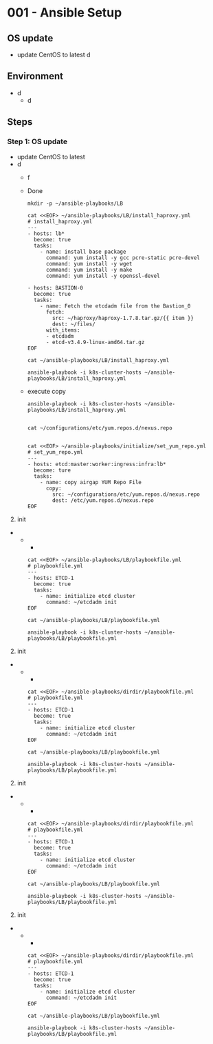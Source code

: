 # **001 - Ansible Setup**

## **OS update**
- update CentOS to latest
  d

## **Environment**
- d
  - d

## **Steps** 

### **Step 1: OS update**
-  update CentOS to latest
  - d
    - f

         
    - Done

          mkdir -p ~/ansible-playbooks/LB

          cat <<EOF> ~/ansible-playbooks/LB/install_haproxy.yml
          # install_haproxy.yml
          ---
          - hosts: lb*
            become: true
            tasks:
              - name: install base package 
                command: yum install -y gcc pcre-static pcre-devel
                command: yum install -y wget
                command: yum install -y make
                command: yum install -y openssl-devel

          - hosts: BASTION-0
            become: true
            tasks:
              - name: Fetch the etcdadm file from the Bastion_0
                fetch: 
                  src: ~/haproxy/haproxy-1.7.8.tar.gz/{{ item }}
                  dest: ~/files/
                with_items:
                - etcdadm
                - etcd-v3.4.9-linux-amd64.tar.gz                  
          EOF

          cat ~/ansible-playbooks/LB/install_haproxy.yml

          ansible-playbook -i k8s-cluster-hosts ~/ansible-playbooks/LB/install_haproxy.yml

    - execute copy

          ansible-playbook -i k8s-cluster-hosts ~/ansible-playbooks/LB/install_haproxy.yml
         

          cat ~/configurations/etc/yum.repos.d/nexus.repo


          cat <<EOF> ~/ansible-playbooks/initialize/set_yum_repo.yml
          # set_yum_repo.yml
          ---
          - hosts: etcd:master:worker:ingress:infra:lb*
            become: ture
            tasks:
              - name: copy airgap YUM Repo File
                copy:
                  src: ~/configurations/etc/yum.repos.d/nexus.repo
                  dest: /etc/yum.repos.d/nexus.repo
          EOF
2. init 
  -  
    - 
      -  

          cat <<EOF> ~/ansible-playbooks/LB/playbookfile.yml
          # playbookfile.yml
          ---
          - hosts: ETCD-1
            become: true
            tasks:
              - name: initialize etcd cluster
                command: ~/etcdadm init
          EOF

          cat ~/ansible-playbooks/LB/playbookfile.yml

          ansible-playbook -i k8s-cluster-hosts ~/ansible-playbooks/LB/playbookfile.yml
2. init 
  -  
    - 
      -  

          cat <<EOF> ~/ansible-playbooks/dirdir/playbookfile.yml
          # playbookfile.yml
          ---
          - hosts: ETCD-1
            become: true
            tasks:
              - name: initialize etcd cluster
                command: ~/etcdadm init
          EOF

          cat ~/ansible-playbooks/LB/playbookfile.yml

          ansible-playbook -i k8s-cluster-hosts ~/ansible-playbooks/LB/playbookfile.yml

2. init 
  -  
    - 
      -  

          cat <<EOF> ~/ansible-playbooks/dirdir/playbookfile.yml
          # playbookfile.yml
          ---
          - hosts: ETCD-1
            become: true
            tasks:
              - name: initialize etcd cluster
                command: ~/etcdadm init
          EOF

          cat ~/ansible-playbooks/LB/playbookfile.yml

          ansible-playbook -i k8s-cluster-hosts ~/ansible-playbooks/LB/playbookfile.yml

2. init 
  -  
    - 
      -  

          cat <<EOF> ~/ansible-playbooks/dirdir/playbookfile.yml
          # playbookfile.yml
          ---
          - hosts: ETCD-1
            become: true
            tasks:
              - name: initialize etcd cluster
                command: ~/etcdadm init
          EOF

          cat ~/ansible-playbooks/LB/playbookfile.yml

          ansible-playbook -i k8s-cluster-hosts ~/ansible-playbooks/LB/playbookfile.yml

